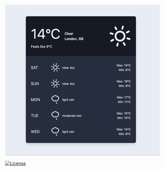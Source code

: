 <img src="weatherApp.gif" alt="weather App" />

<a href="https://packagist.org/packages/laravel/framework"><img src="https://poser.pugx.org/laravel/framework/license.svg" alt="License"></a>
